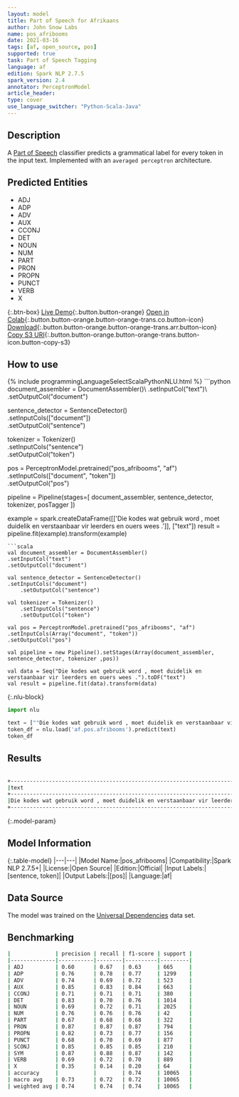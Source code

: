 ```yaml
---
layout: model
title: Part of Speech for Afrikaans
author: John Snow Labs
name: pos_afribooms
date: 2021-03-16
tags: [af, open_source, pos]
supported: true
task: Part of Speech Tagging
language: af
edition: Spark NLP 2.7.5
spark_version: 2.4
annotator: PerceptronModel
article_header:
type: cover
use_language_switcher: "Python-Scala-Java"
---
```


## Description

A [Part of Speech](https://en.wikipedia.org/wiki/Part_of_speech) classifier predicts a grammatical label for every token in the input text. Implemented with an `averaged perceptron` architecture.

## Predicted Entities

- ADJ
- ADP
- ADV
- AUX
- CCONJ
- DET
- NOUN
- NUM
- PART
- PRON
- PROPN
- PUNCT
- VERB
- X

{:.btn-box}
[Live Demo](https://demo.johnsnowlabs.com/public/GRAMMAR_EN/){:.button.button-orange}
[Open in Colab](https://colab.research.google.com/github/JohnSnowLabs/spark-nlp-workshop/blob/master/tutorials/streamlit_notebooks/GRAMMAR_EN.ipynb){:.button.button-orange.button-orange-trans.co.button-icon}
[Download](https://s3.amazonaws.com/auxdata.johnsnowlabs.com/public/models/pos_afribooms_af_2.7.5_2.4_1615903333785.zip){:.button.button-orange.button-orange-trans.arr.button-icon}
[Copy S3 URI](s3://auxdata.johnsnowlabs.com/public/models/pos_afribooms_af_2.7.5_2.4_1615903333785.zip){:.button.button-orange.button-orange-trans.button-icon.button-copy-s3}

## How to use



<div class="tabs-box" markdown="1">
{% include programmingLanguageSelectScalaPythonNLU.html %}
```python
document_assembler = DocumentAssembler()\
.setInputCol("text")\
.setOutputCol("document")

sentence_detector = SentenceDetector()\
.setInputCols(["document"])\
.setOutputCol("sentence")


tokenizer = Tokenizer()\
    .setInputCols("sentence")\
    .setOutputCol("token")

pos = PerceptronModel.pretrained("pos_afribooms", "af")\
.setInputCols(["document", "token"])\
.setOutputCol("pos")

pipeline = Pipeline(stages=[
document_assembler,
sentence_detector,
tokenizer,
posTagger
])

example = spark.createDataFrame([['Die kodes wat gebruik word , moet duidelik en verstaanbaar vir leerders en ouers wees .']], ["text"])
result = pipeline.fit(example).transform(example)
```
```scala
val document_assembler = DocumentAssembler()
.setInputCol("text")
.setOutputCol("document")

val sentence_detector = SentenceDetector()
.setInputCols("document")
	.setOutputCol("sentence")

val tokenizer = Tokenizer()
    .setInputCols("sentence")
    .setOutputCol("token")

val pos = PerceptronModel.pretrained("pos_afribooms", "af")
.setInputCols(Array("document", "token"))
.setOutputCol("pos")

val pipeline = new Pipeline().setStages(Array(document_assembler, sentence_detector, tokenizer ,pos))

val data = Seq("Die kodes wat gebruik word , moet duidelik en verstaanbaar vir leerders en ouers wees .").toDF("text")
val result = pipeline.fit(data).transform(data)
```

{:.nlu-block}
```python
import nlu

text = [""Die kodes wat gebruik word , moet duidelik en verstaanbaar vir leerders en ouers wees .""]
token_df = nlu.load('af.pos.afribooms').predict(text)
token_df
```
</div>

## Results

```bash

+---------------------------------------------------------------------------------------+---------------------------------------------------------------------------------------------+
|text                                                                                   |result                                                                                       |
+---------------------------------------------------------------------------------------+---------------------------------------------------------------------------------------------+
|Die kodes wat gebruik word , moet duidelik en verstaanbaar vir leerders en ouers wees .|[DET, NOUN, PRON, VERB, AUX, PUNCT, AUX, ADJ, CCONJ, ADJ, ADP, NOUN, CCONJ, NOUN, AUX, PUNCT]|
+---------------------------------------------------------------------------------------+---------------------------------------------------------------------------------------------+
```

{:.model-param}
## Model Information

{:.table-model}
|---|---|
|Model Name:|pos_afribooms|
|Compatibility:|Spark NLP 2.7.5+|
|License:|Open Source|
|Edition:|Official|
|Input Labels:|[sentence, token]|
|Output Labels:|[pos]|
|Language:|af|

## Data Source

The model was trained on the [Universal Dependencies](https://www.universaldependencies.org) data set.

## Benchmarking

```bash
|              | precision | recall | f1-score | support |
|--------------|-----------|--------|----------|---------|
| ADJ          | 0.60      | 0.67   | 0.63     | 665     |
| ADP          | 0.76      | 0.78   | 0.77     | 1299    |
| ADV          | 0.74      | 0.69   | 0.72     | 523     |
| AUX          | 0.85      | 0.83   | 0.84     | 663     |
| CCONJ        | 0.71      | 0.71   | 0.71     | 380     |
| DET          | 0.83      | 0.70   | 0.76     | 1014    |
| NOUN         | 0.69      | 0.72   | 0.71     | 2025    |
| NUM          | 0.76      | 0.76   | 0.76     | 42      |
| PART         | 0.67      | 0.68   | 0.68     | 322     |
| PRON         | 0.87      | 0.87   | 0.87     | 794     |
| PROPN        | 0.82      | 0.73   | 0.77     | 156     |
| PUNCT        | 0.68      | 0.70   | 0.69     | 877     |
| SCONJ        | 0.85      | 0.85   | 0.85     | 210     |
| SYM          | 0.87      | 0.88   | 0.87     | 142     |
| VERB         | 0.69      | 0.72   | 0.70     | 889     |
| X            | 0.35      | 0.14   | 0.20     | 64      |
| accuracy     |           |        | 0.74     | 10065   |
| macro avg    | 0.73      | 0.72   | 0.72     | 10065   |
| weighted avg | 0.74      | 0.74   | 0.74     | 10065   |
```